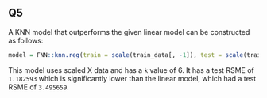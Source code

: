 ## Q5

A KNN model that outperforms the given linear model can be constructed as follows: 
```R
model = FNN::knn.reg(train = scale(train_data[, -1]), test = scale(train_data[, -1]), y = train_data$y, k = 6)
```

This model uses scaled X data and has a `k` value of 6. It has a test RSME of `1.182593` which is significantly lower than the
linear model, which had a test RSME of `3.495659`.